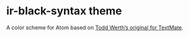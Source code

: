 # ir-black-syntax theme

A color scheme for Atom based on [Todd Werth’s original for TextMate](http://toddwerth.com/2007/03/29/ir_black-the-last-textmate-theme-youll-ever-need/).

